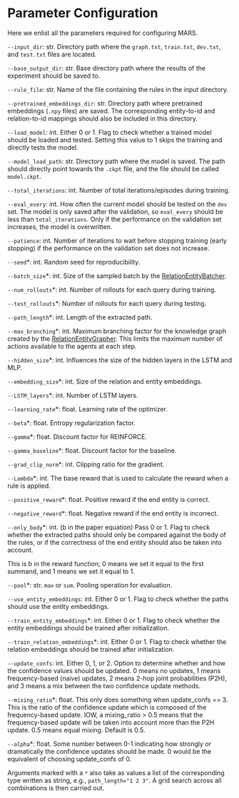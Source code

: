 # Parameter Configuration

Here we enlist all the parameters required for configuring MARS.

```--input_dir```: str. Directory path where the ```graph.txt```, ```train.txt```, ```dev.txt```, and ```test.txt``` files are
located.

```--base_output_dir```: str. Base directory path where the results of the experiment should be saved to.

```--rule_file```: str. Name of the file containing the rules in the input directory.

```--pretrained_embeddings_dir```: str. Directory path where pretrained embeddings (```.npy``` files) are saved. The corresponding entity-to-id and relation-to-id mappings should also be included in this directory.

```--load_model```: int. Either 0 or 1. Flag to check whether a trained model should be loaded and tested. Setting this value to 1 skips the training and directly tests the model.

```--model_load_path```: str. Directory path where the model is saved. The path should directly point towards the ```.ckpt``` file, and the file should be called ```model.ckpt```.

```--total_iterations```: int. Number of total iterations/episodes during training.

```--eval_every```: int. How often the current model should be tested on the ```dev``` set. The model is only saved after the validation, so ```eval_every``` should be less than ```total_iterations```. Only if the performance on the validation set increases, the model is overwritten.

```--patience```: int. Number of iterations to wait before stopping training (early stopping) if the performance on the validation set does not increase.

```--seed```*: int. Random seed for reproducibility.

```--batch_size```*: int. Size of the sampled batch by the [RelationEntityBatcher](../MARS/data/feed_data.py).

```--num_rollouts```*: int. Number of rollouts for each query during training.

```--test_rollouts```*: Number of rollouts for each query during testing.

```--path_length```*: int. Length of the extracted path.

```--max_branching```*: int. Maximum branching factor for the knowledge graph created by the [RelationEntityGrapher](../MARS/data/grapher.py). This limits the maximum number of actions available to the agents at each step.

```--hidden_size```*: int. Influences the size of the hidden layers in the LSTM and MLP.

```--embedding_size```*: int. Size of the relation and entity embeddings.

```--LSTM_layers```*: int. Number of LSTM layers.

```--learning_rate```*: float. Learning rate of the optimizer.

```--beta```*: float. Entropy regularization factor.

```--gamma```*: float. Discount factor for REINFORCE.

```--gamma_baseline```*: float. Discount factor for the baseline.

```--grad_clip_norm```*: int. Clipping ratio for the gradient.

```--Lambda```*: int. The base reward that is used to calculate the reward when a rule is applied.

```--positive_reward```*: float. Positive reward if the end entity is correct.

```--negative_reward```*: float. Negative reward if the end entity is incorrect.

```--only_body```*: int. (b in the paper equation) Pass 0 or 1. Flag to check whether the extracted paths should only be compared against the body of the rules, or if the correctness of the end entity should also be taken into account. 

This is b in the reward function; 0 means we set it equal to the first summand, and 1 means we set it equal to 1.

```--pool```*: str. ```max``` or ```sum```. Pooling operation for evaluation.

```--use_entity_embeddings```: int. Either 0 or 1. Flag to check whether the paths should use the entity embeddings.

```--train_entity_embeddings```*: int. Either 0 or 1. Flag to check whether the entity embeddings should be trained after initialization.

```--train_relation_embeddings```*: int. Either 0 or 1. Flag to check whether the relation embeddings should be trained  after initialization.

```--update_confs```: int. Either 0, 1, or 2. Option to determine whether and how the confidence values should be updated. 0 means no updates, 1 means frequency-based (naive) updates, 2 means 2-hop joint probabilities (P2H), and 3 means a mix between the two confidence update methods.

```--mixing_ratio```*: float. This only does something when update_confs == 3. This is the ratio of the confidence update which is composed of the frequency-based update. IOW, a mixing_ratio > 0.5 means that the frequency-based update will be taken into account more than the P2H update. 0.5 means equal mixing. Default is 0.5.

```--alpha```*: float. Some number between 0-1 indicating how strongly or dramatically the confidence updates should be made. 0 would be the equivalent of choosing update_confs of 0. 


Arguments marked with a ```*``` also take as values a list of the corresponding type written as string,
e.g., ```path_length="1 2 3"```. A grid search across all combinations is then carried out.  
